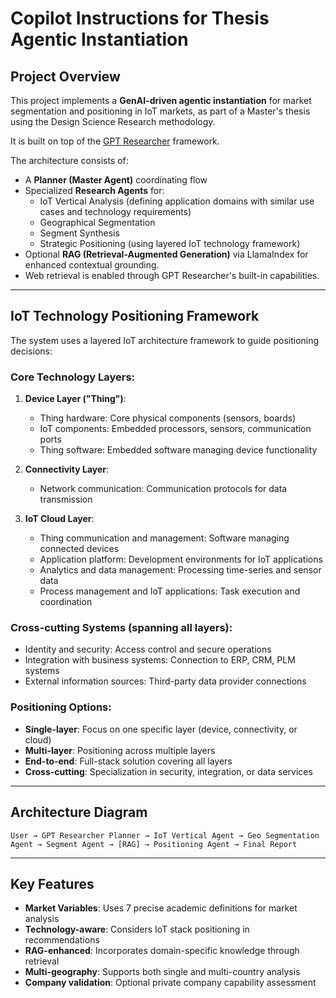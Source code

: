 # Copilot Instructions for Thesis Agentic Instantiation

## Project Overview

This project implements a **GenAI-driven agentic instantiation** for market segmentation and positioning in IoT markets, as part of a Master's thesis using the Design Science Research methodology.

It is built on top of the [GPT Researcher](https://github.com/assafelovic/gpt-researcher) framework.

The architecture consists of:
- A **Planner (Master Agent)** coordinating flow
- Specialized **Research Agents** for:
    - IoT Vertical Analysis (defining application domains with similar use cases and technology requirements)
    - Geographical Segmentation
    - Segment Synthesis
    - Strategic Positioning (using layered IoT technology framework)
- Optional **RAG (Retrieval-Augmented Generation)** via LlamaIndex for enhanced contextual grounding.
- Web retrieval is enabled through GPT Researcher's built-in capabilities.

---

## IoT Technology Positioning Framework

The system uses a layered IoT architecture framework to guide positioning decisions:

### Core Technology Layers:
1. **Device Layer ("Thing")**:
   - Thing hardware: Core physical components (sensors, boards)
   - IoT components: Embedded processors, sensors, communication ports
   - Thing software: Embedded software managing device functionality

2. **Connectivity Layer**:
   - Network communication: Communication protocols for data transmission

3. **IoT Cloud Layer**:
   - Thing communication and management: Software managing connected devices
   - Application platform: Development environments for IoT applications
   - Analytics and data management: Processing time-series and sensor data
   - Process management and IoT applications: Task execution and coordination

### Cross-cutting Systems (spanning all layers):
- Identity and security: Access control and secure operations
- Integration with business systems: Connection to ERP, CRM, PLM systems
- External information sources: Third-party data provider connections

### Positioning Options:
- **Single-layer**: Focus on one specific layer (device, connectivity, or cloud)
- **Multi-layer**: Positioning across multiple layers
- **End-to-end**: Full-stack solution covering all layers
- **Cross-cutting**: Specialization in security, integration, or data services

---

## Architecture Diagram

```plaintext
User → GPT Researcher Planner → IoT Vertical Agent → Geo Segmentation Agent → Segment Agent → [RAG] → Positioning Agent → Final Report
```

---

## Key Features

- **Market Variables**: Uses 7 precise academic definitions for market analysis
- **Technology-aware**: Considers IoT stack positioning in recommendations
- **RAG-enhanced**: Incorporates domain-specific knowledge through retrieval
- **Multi-geography**: Supports both single and multi-country analysis
- **Company validation**: Optional private company capability assessment